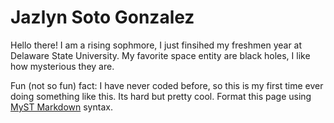 # Jazlyn Soto Gonzalez

Hello there! I am a rising sophmore, I just finsihed my freshmen year at Delaware State University. My favorite space entity are black holes, I like how mysterious they are.

Fun (not so fun) fact: I have never coded before, so this is my first time ever doing something like this. Its hard but pretty cool. 
Format this page using [MyST Markdown](https://jupyterbook.org/en/stable/content/index.html) syntax.